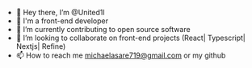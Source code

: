 - 👋 Hey there, I’m @United1l
- 👀 I'm a front-end developer 
- 🌱 I’m currently contributing to open source software
- 💞️ I’m looking to collaborate on front-end projects (React| Typescript| Nextjs| Refine)
- 📫 How to reach me michaelasare719@gmail.com or my github

<!---
United1l/United1l is a ✨ special ✨ repository because its `README.md` (this file) appears on your GitHub profile.
You can click the Preview link to take a look at your changes.
--->
